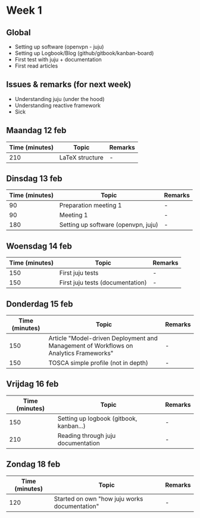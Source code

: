 # Week 1

## Global

- Setting up software (openvpn - juju)
- Setting up Logbook/Blog (github/gitbook/kanban-board)
- First test with juju + documentation
- First read articles

## Issues & remarks (for next week)

- Understanding juju (under the hood)
- Understanding reactive framework
- Sick

## Maandag 12 feb

| Time (minutes) | Topic                                     | Remarks                 |
|----------------|-------------------------------------------|-------------------------|
|      210       |              LaTeX structure              |           -             |


## Dinsdag 13 feb

| Time (minutes) | Topic                                     | Remarks                 |
|----------------|-------------------------------------------|-------------------------|
|      90        | Preparation meeting 1                     |           -             |
|      90        | Meeting 1                                 |           -             |
|      180       | Setting up software (openvpn, juju)       |           -             |

## Woensdag 14 feb

| Time (minutes) | Topic                                     | Remarks                 |
|----------------|-------------------------------------------|-------------------------|
|      150       | First juju tests                          |           -             |
|      150       | First juju tests (documentation)          |           -             |

## Donderdag 15 feb

| Time (minutes) | Topic                                     | Remarks                 |
|----------------|-------------------------------------------|-------------------------|
| 150  | Article "Model-driven Deployment and Management of Workflows on Analytics Frameworks"     |    -     |
| 150  | TOSCA simple profile (not in depth)                 |           -             |


## Vrijdag 16 feb

| Time (minutes) | Topic                                     | Remarks                 |
|----------------|-------------------------------------------|-------------------------|
| 150  | Setting up logbook (gitbook, kanban...)  |       -         |
| 210  | Reading through juju documentation       |       -         |


## Zondag 18 feb 

| Time (minutes) | Topic                                     | Remarks                 |
|----------------|-------------------------------------------|-------------------------|
| 120  | Started on own "how juju works documentation"|         -         |

